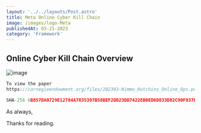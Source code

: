 ```yaml
---
layout: '../../layouts/Post.astro'
title: Meta Online Cyber Kill Chain
image: /images/logo-Meta
publishedAt: 03-21-2023
category: 'Framework'
---
```



## Online Cyber Kill Chain Overview


![image](https://imgur.com/e0zGN9m.png)


 
```js
To view the paper
https://carnegieendowment.org/files/202303-Nimmo_Hutchins_Online_Ops.pdf

SHA-256 6B857DA0729E12784A7835397B58BEF2DD23DD7422EB0ED6D833D82C90F837BD
```

As always,

Thanks for reading. 
